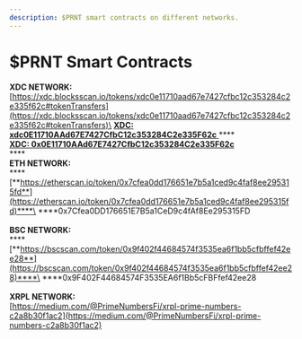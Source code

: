 ```yaml
---
description: $PRNT smart contracts on different networks.
---
```


# $PRNT Smart Contracts

**XDC NETWORK:** \
[https://xdc.blocksscan.io/tokens/xdc0e11710aad67e7427cfbc12c353284c2e335f62c#tokenTransfers](https://xdc.blocksscan.io/tokens/xdc0e11710aad67e7427cfbc12c353284c2e335f62c#tokenTransfers)\
[**XDC: xdc0E11710AAd67E7427CfbC12c353284C2e335F62c** ](https://xdc.blocksscan.io/tokens/xdc0e11710aad67e7427cfbc12c353284c2e335f62c)****\
****[**XDC: 0x0E11710AAd67E7427CfbC12c353284C2e335F62c**](https://xdc.blocksscan.io/tokens/xdc0e11710aad67e7427cfbc12c353284c2e335f62c)****\
****\
**ETH NETWORK:**\
****[**https://etherscan.io/token/0x7cfea0dd176651e7b5a1ced9c4faf8ee295315fd**](https://etherscan.io/token/0x7cfea0dd176651e7b5a1ced9c4faf8ee295315fd)****\
****0x7Cfea0DD176651E7B5a1CeD9c4fAf8Ee295315FD\
\
**BSC NETWORK:**\
****[**https://bscscan.com/token/0x9f402f44684574f3535ea6f1bb5cfbffef42ee28**](https://bscscan.com/token/0x9f402f44684574f3535ea6f1bb5cfbffef42ee28)****\
****0x9F402F44684574F3535EA6f1Bb5cFBFfef42ee28\
\
**XRPL NETWORK:**\
[https://medium.com/@PrimeNumbersFi/xrpl-prime-numbers-c2a8b30f1ac2](https://medium.com/@PrimeNumbersFi/xrpl-prime-numbers-c2a8b30f1ac2)

